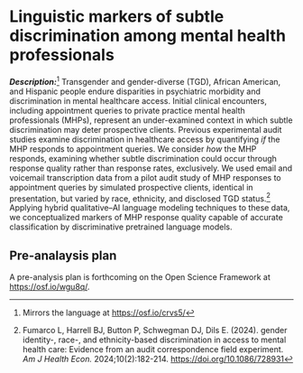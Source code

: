 # Linguistic markers of subtle discrimination among mental health professionals

***Description:***[^1] Transgender and gender-diverse (TGD), African American, and Hispanic people endure disparities in psychiatric morbidity and discrimination in mental healthcare access. Initial clinical encounters, including appointment queries to private practice mental health professionals (MHPs), represent an under-examined context in which subtle discrimination may deter prospective clients. Previous experimental audit studies examine discrimination in healthcare access by quantifying _if_ the MHP responds to appointment queries. We consider _how_ the MHP responds, examining whether subtle discrimination could occur through response quality rather than response rates, exclusively. We used email and voicemail transcription data from a pilot audit study of MHP responses to appointment queries by simulated prospective clients, identical in presentation, but varied by race, ethnicity, and disclosed TGD status.[^2] Applying hybrid qualitative–AI language modeling techniques to these data, we conceptualized markers of MHP response quality capable of accurate classification by discriminative pretrained language models.

## Pre-analaysis plan

A pre-analysis plan is forthcoming on the Open Science Framework at https://osf.io/wgu8q/.

[^1]: Mirrors the language at https://osf.io/crvs5/

[^2]: Fumarco L, Harrell BJ, Button P, Schwegman DJ, Dils E. (2024). gender identity-, race-, and ethnicity-based discrimination in access to mental health care: Evidence from an audit correspondence field experiment. _Am J Health Econ._ 2024;10(2):182-214. https://doi.org/10.1086/728931
